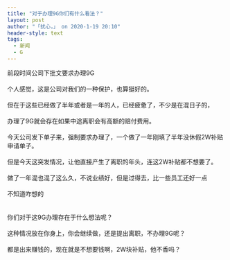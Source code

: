 ```yaml
---
title: "对于办理9G你们有什么看法？"
layout: post
author: "「扰心，」 on 2020-1-19 20:10"
header-style: text
tags:
  - 新闻
  - G
---
```


<head></head>
<body>
  前段时间公司下批文要求办理9G
 <br> 
 <br> 个人感觉，这是公司对我们的一种保护，也算挺好的。
 <br> 
 <br> 但在于这些已经做了半年或者是一年的人，已经疲惫了，不少是在混日子的，
 <br> 
 <br> 办理了9G就会存在如果中途离职会有高额的赔付费用。
 <br> 
 <br> 今天公司发下单子来，强制要求办理了，一个做了一年刚填了半年没休假2W补贴申请单子。
 <br> 
 <br> 但是今天这突发情况，让他直接产生了离职的年头，连这2W补贴都不想要了。
 <br> 
 <br> 做了一年混也混了这么久，不说业绩好，但是过得去，比一些员工还好一点
 <br> 
 <br> 不知道咋想的
 <br> 
 <br> 
 <br> 你们对于这9G办理存在于什么想法呢？
 <br> 
 <br> 这种情况放在你身上，你会继续做，还是提出离职，不办理9G呢？ 
 <br> 
 <br> 都是出来赚钱的，现在就是不想要钱啊，2W块补贴，他不香吗？
 <br>
</body>


